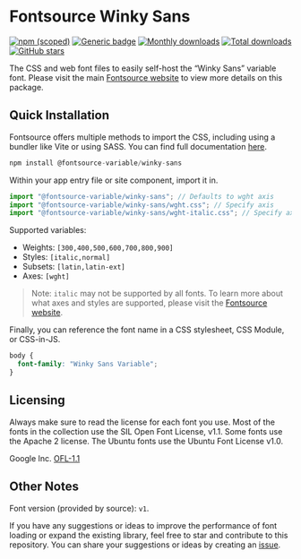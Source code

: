 # Fontsource Winky Sans

[![npm (scoped)](https://img.shields.io/npm/v/@fontsource-variable/winky-sans?color=brightgreen)](https://www.npmjs.com/package/@fontsource-variable/winky-sans) [![Generic badge](https://img.shields.io/badge/fontsource-passing-brightgreen)](https://github.com/fontsource/fontsource) [![Monthly downloads](https://badgen.net/npm/dm/@fontsource-variable/winky-sans)](https://github.com/fontsource/fontsource) [![Total downloads](https://badgen.net/npm/dt/@fontsource-variable/winky-sans)](https://github.com/fontsource/fontsource) [![GitHub stars](https://img.shields.io/github/stars/fontsource/fontsource.svg?style=social&label=Star)](https://github.com/fontsource/fontsource/stargazers)

The CSS and web font files to easily self-host the “Winky Sans” variable font. Please visit the main [Fontsource website](https://fontsource.org/fonts/winky-sans) to view more details on this package.

## Quick Installation

Fontsource offers multiple methods to import the CSS, including using a bundler like Vite or using SASS. You can find full documentation [here](https://fontsource.org/docs/getting-started/introduction).

```javascript
npm install @fontsource-variable/winky-sans
```

Within your app entry file or site component, import it in.

```javascript
import "@fontsource-variable/winky-sans"; // Defaults to wght axis
import "@fontsource-variable/winky-sans/wght.css"; // Specify axis
import "@fontsource-variable/winky-sans/wght-italic.css"; // Specify axis and style
```

Supported variables:
- Weights: `[300,400,500,600,700,800,900]`
- Styles: `[italic,normal]`
- Subsets: `[latin,latin-ext]`
- Axes: `[wght]`

> Note: `italic` may not be supported by all fonts. To learn more about what axes and styles are supported, please visit the [Fontsource website](https://fontsource.org/fonts/winky-sans).

Finally, you can reference the font name in a CSS stylesheet, CSS Module, or CSS-in-JS.

```css
body {
  font-family: "Winky Sans Variable";
}
```

## Licensing
Always make sure to read the license for each font you use. Most of the fonts in the collection use the SIL Open Font License, v1.1. Some fonts use the Apache 2 license. The Ubuntu fonts use the Ubuntu Font License v1.0.

Google Inc.
[OFL-1.1](http://scripts.sil.org/OFL)

## Other Notes
Font version (provided by source): `v1`.

If you have any suggestions or ideas to improve the performance of font loading or expand the existing library, feel free to star and contribute to this repository. You can share your suggestions or ideas by creating an [issue](https://github.com/fontsource/fontsource/issues).
